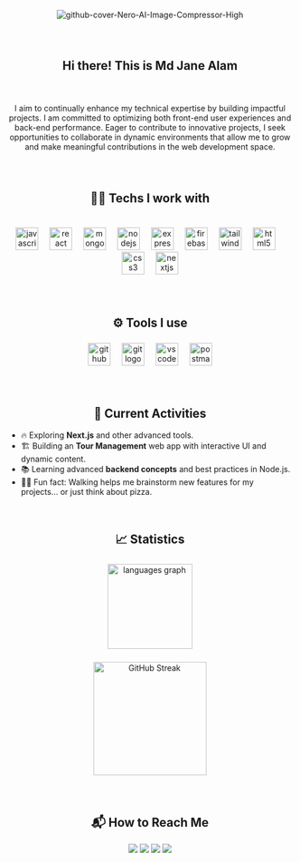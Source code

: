 <br clear="both">

<div align="center">
<img src="https://i.ibb.co.com/9kGs0kR5/github-cover-Nero-AI-Image-Compressor-High.jpg" alt="github-cover-Nero-AI-Image-Compressor-High" border="0">
</div>

###

<br clear="both">

<h2 align="center">Hi there! </> This is Md Jane Alam</h2>

###

<br clear="both">

<p align="center">I aim to continually enhance my technical expertise by building impactful projects. I am committed to optimizing both front-end user experiences and back-end performance. Eager to contribute to innovative projects, I seek opportunities to collaborate in dynamic environments that allow me to grow and make meaningful contributions in the web development space.</p>

###

<br clear="both">

<h2 align="center">🧑‍💻 Techs I work with</h2>

###

<br clear="both">

<div align="center">
  <img src="https://cdn.jsdelivr.net/gh/devicons/devicon/icons/javascript/javascript-original.svg" height="40" alt="javascript logo"  />
  <img width="12" />
  <img src="https://cdn.jsdelivr.net/gh/devicons/devicon/icons/react/react-original.svg" height="40" alt="react logo"  />
  <img width="12" />
  <img src="https://cdn.simpleicons.org/mongodb/47A248" height="40" alt="mongodb logo"  />
  <img width="12" />
  <img src="https://cdn.simpleicons.org/nodedotjs/339933" height="40" alt="nodejs logo"  />
  <img width="12" />
  <img src="https://skillicons.dev/icons?i=express" height="40" alt="express logo"  />
  <img width="12" />
  <img src="https://cdn.jsdelivr.net/gh/devicons/devicon/icons/firebase/firebase-plain.svg" height="40" alt="firebase logo"  />
  <img width="12" />
  <img src="https://cdn.simpleicons.org/tailwindcss/06B6D4" height="40" alt="tailwindcss logo"  />
  <img width="12" />
  <img src="https://cdn.simpleicons.org/html5/E34F26" height="40" alt="html5 logo"  />
  <img width="12" />
  <img src="https://cdn.simpleicons.org/css3/1572B6" height="40" alt="css3 logo"  />
  <img width="12" />
  <img src="https://cdn.jsdelivr.net/gh/devicons/devicon/icons/nextjs/nextjs-original.svg" height="40" alt="nextjs logo"  />
</div>

###

<br clear="both">

<h2 align="center">⚙️ Tools I use</h2>

###

<div align="center">
  <img src="https://skillicons.dev/icons?i=github" height="40" alt="github logo"  />
  <img width="12" />
  <img src="https://cdn.jsdelivr.net/gh/devicons/devicon/icons/git/git-original.svg" height="40" alt="git logo"  />
  <img width="12" />
  <img src="https://cdn.jsdelivr.net/gh/devicons/devicon/icons/vscode/vscode-original.svg" height="40" alt="vscode logo"  />
  <img width="12" />
  <img src="https://cdn.simpleicons.org/postman/FF6C37" height="40" alt="postman logo"  />
</div>

###

<br clear="both">

<h2 align="center">🚀 Current Activities</h2>

- 🔥 Exploring **Next.js** and other advanced tools.  
- 🏗️ Building an **Tour Management** web app with interactive UI and dynamic content.  
- 📚 Learning advanced **backend concepts** and best practices in Node.js.
- 🚶‍♂️ Fun fact: Walking helps me brainstorm new features for my projects… or just think about pizza.

<br clear="both">

<h2 align="center">📈 Statistics</h2>

###

<div align="center">
<img src="https://github-readme-stats.vercel.app/api/top-langs?username=96mdjanealam&locale=en&hide_title=false&layout=compact&card_width=320&langs_count=5&theme=dracula&hide_border=false&order=2" height="150" alt="languages graph"  />
</div>

###

<div align="center">
 <a href="https://git.io/streak-stats">
  <img height="200" src="https://nirzak-streak-stats.vercel.app?user=96mdjanealam&theme=dark" alt="GitHub Streak" />
</a>
</div>

###

<br clear="both">

<h2 align="center">📬 How to Reach Me </h2>

<p align="center">
  <a href="https://github.com/96mdjanealam"><img src="https://img.shields.io/badge/GitHub-181717?style=for-the-badge&logo=github&logoColor=white"></a>
  <a href="mailto:96mdjanealam@gmail.com"><img src="https://img.shields.io/badge/Email-D14836?style=for-the-badge&logo=gmail&logoColor=white"></a>
  <a href="https://www.linkedin.com/in/96mdjanealam/"><img src="https://img.shields.io/badge/LinkedIn-0077B5?style=for-the-badge&logo=linkedin&logoColor=white"></a>
  <a href="https://wa.me/8801558943516"><img src="https://img.shields.io/badge/WhatsApp-25D366?style=for-the-badge&logo=whatsapp&logoColor=white"></a>
</p>

